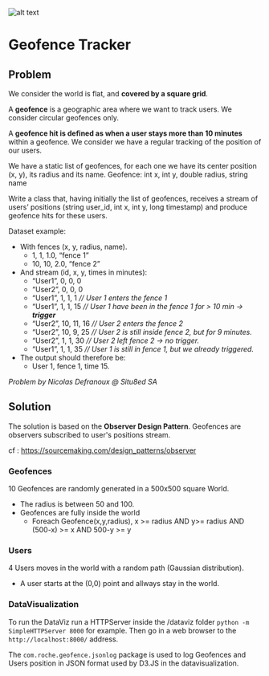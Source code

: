 ![alt text](http://www.jeremy-roche.fr/wp-content/uploads/2018/02/geofence_roche.png)

# Geofence Tracker

## Problem

We consider the world is flat, and **covered by a square grid**.

A **geofence** is a geographic area where we want to track users. We consider circular geofences only.

A **geofence hit is defined as when a user stays more than 10 minutes** within a geofence.
We consider we have a regular tracking of the position of our users.

We have a static list of geofences, for each one we have its center position (x, y), its radius and its name.
Geofence:	int x, int y, double radius, string name

Write a class that, having initially the list of geofences, receives a stream of users’ positions (string user_id, int x, int y, long timestamp) and produce geofence hits for these users.

Dataset example:
* With fences (x, y, radius, name).
    * 1, 1, 1.0, “fence 1”
	* 10, 10, 2.0, “fence 2”
* And stream (id, x, y, times in minutes):
	* “User1”, 0, 0, 0
	* “User2”, 0, 0, 0
	* “User1”, 1, 1, 1 _// User 1 enters the fence 1_
	* “User1”, 1, 1, 15 _// User 1 have been in the fence 1 for > 10 min -> **trigger**_
	* “User2”, 10, 11, 16 _// User 2 enters the fence 2_
	* “User2”, 10, 9, 25 _// User 2 is still inside fence 2, but for 9 minutes._
	* “User2”, 1, 1, 30 _// User 2 left fence 2 -> no trigger._
	* “User1”, 1, 1, 35	_// User 1 is still in fence 1, but we already triggered._
* The output should therefore be:
	* User 1, fence 1, time 15.
	
_Problem by Nicolas Defranoux @ Situ8ed SA_

## Solution

The solution is based on the **Observer Design Pattern**. Geofences are observers subscribed to user's positions stream.

cf : https://sourcemaking.com/design_patterns/observer

### Geofences
10 Geofences are randomly generated in a 500x500 square World. 
- The radius is between 50 and 100. 
- Geofences are fully inside the world
    - Foreach Geofence(x,y,radius), x >= radius AND y>= radius AND (500-x) >= x AND 500-y >= y

### Users
4 Users moves in the world with a random path (Gaussian distribution). 
- A user starts at the (0,0) point and allways stay in the world.

### DataVisualization
To run the DataViz run a HTTPServer inside the /dataviz folder `python -m SimpleHTTPServer 8000` for example. Then go in a web browser to the `http://localhost:8000/` address.

The `com.roche.geofence.jsonlog` package is used to log Geofences and Users position in JSON format used by D3.JS in the datavisualization.
